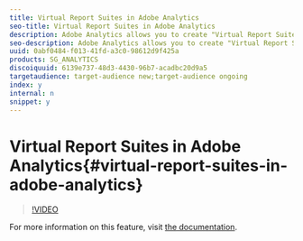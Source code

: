 ```yaml
---
title: Virtual Report Suites in Adobe Analytics
seo-title: Virtual Report Suites in Adobe Analytics
description: Adobe Analytics allows you to create "Virtual Report Suites" for your users, which segment your data and restrict users/groups to just the allowed segments of data. This video shows you how to create and work with Virtual Report Suites.
seo-description: Adobe Analytics allows you to create "Virtual Report Suites" for your users, which segment your data and restrict users/groups to just the allowed segments of data. This video shows you how to create and work with Virtual Report Suites.
uuid: 0abf0484-f013-41fd-a3c0-98612d9f425a
products: SG_ANALYTICS
discoiquuid: 6139e737-48d3-4430-96b7-acadbc20d9a5
targetaudience: target-audience new;target-audience ongoing
index: y
internal: n
snippet: y
---
```


# Virtual Report Suites in Adobe Analytics{#virtual-report-suites-in-adobe-analytics}

>[!VIDEO](https://video.tv.adobe.com/v/25412/?quality=12)

For more information on this feature, visit [the documentation](https://marketing.adobe.com/resources/help/en_US/reference/vrs-about.html).
